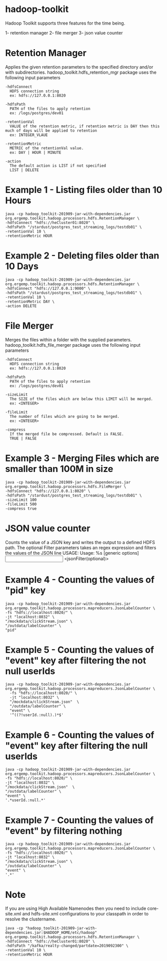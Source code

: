 # hadoop-toolkit

Hadoop Toolkit supports three features for the time being. 

1- retention manager
2- file merger
3- json value counter 

# Retention Manager 
Applies the given retention parameters to the specified directory and/or with subdirectories.
hadoop_toolkit.hdfs_retention_mgr package uses the following input parameters
```
-hdfsConnect
  HDFS connection string 
  ex: hdfs://127.0.0.1:8020
  
-hdfsPath
  PATH of the files to apply retention
  ex: /logs/postgres/dev01
  
-retentionVal
  VALUE of the retention metric, if retention metric is DAY then this much of days will be applied to retention
  ex: INTEGER_VLAUE
  
-retentionMetric
  METRIC of the retentionVal value. 
  ex: DAY | HOUR | MINUTE
  
-action
  The default action is LIST if not specified
  LIST | DELETE
```
# Example 1 - Listing files older than 10 Hours
```
java -cp hadoop_toolkit-201909-jar-with-dependencies.jar org.ergemp.toolkit.hadoop.processors.hdfs.RetentionManager \
-hdfsConnect "hdfs://heCluster01:8020" \
-hdfsPath "/stardust/postgres_test_streaming_logs/testdb01" \
-retentionVal 10 \
-retentionMetric HOUR
```
# Example 2 - Deleting files older than 10 Days
```
java -cp hadoop_toolkit-201909-jar-with-dependencies.jar org.ergemp.toolkit.hadoop.processors.hdfs.RetentionManager \
-hdfsConnect "hdfs://127.0.0.1:9000" \
-hdfsPath "/stardust/postgres_test_streaming_logs/testdb01" \
-retentionVal 10 \
-retentionMetric DAY \
-action DELETE 
```

# File Merger
Merges the files within a folder with the supplied parameters.
hadoop_toolkit.hdfs_file_merger package uses the following input parameters 
```
-hdfsConnect
  HDFS connection string 
  ex: hdfs://127.0.0.1:8020
  
-hdfsPath
  PATH of the files to apply retention
  ex: /logs/postgres/dev01
  
-sizeLimit
  The SIZE of the files which are below this LIMIT will be merged.
  ex: <INTEGER>
  
-fileLimit
  The number of files which are going to be merged. 
  ex: <INTEGER>

-compress
  If the merged file be compressed. Default is FALSE.
  TRUE | FALSE
```
# Example 3 - Merging Files which are smaller than 100M in size
```
java -cp hadoop_toolkit-201909-jar-with-dependencies.jar org.ergemp.toolkit.hadoop.processors.hdfs.FileMerger \
-hdfsConnect "hdfs://127.0.0.1:8020" \
-hdfsPath "/stardust/postgres_test_streaming_logs/testdb01" \
-sizeLimit 100
-fileLimit 500
-compress true
```
# JSON value counter
Counts the value of a JSON key and writes the output to a defined HDFS path. The optional Filter parameters takes an regex expression and filters the values of the JSON line
USAGE:
  Usage: %s [generic options] <input> <output> <jsonKey> <jsonFilter(optional)>
# Example 4 - Counting the values of "pid" key
```
java -cp hadoop_toolkit-201909-jar-with-dependencies.jar org.ergemp.toolkit.hadoop.processors.mapreducers.JsonLabelCounter \
-fs "hdfs://localhost:8020/" \
-jt "localhost:8032" \
"/mockdata/clickStream.json" \
"/outdata/labelCounter" \
"pid"
```
# Example 5 - Counting the values of "event" key after filtering the not null userIds
```
java -cp hadoop_toolkit-201909-jar-with-dependencies.jar org.ergemp.toolkit.hadoop.processors.mapreducers.JsonLabelCounter \
  -fs "hdfs://localhost:8020/" \
  -jt "localhost:8032" \
  "/mockdata/clickStream.json"  \
  "/outdata/labelCounter" \
  "event" \
  '^((?!userId.:null).)*$'
```
# Example 6 - Counting the values of "event" key after filtering the null userIds  
```
java -cp hadoop_toolkit-201909-jar-with-dependencies.jar org.ergemp.toolkit.hadoop.processors.mapreducers.JsonLabelCounter \
-fs "hdfs://localhost:8020/" \
-jt "localhost:8032" \
"/mockdata/clickStream.json"  \
"/outdata/labelCounter" \
"event" \
'.*userId.:null.*'
```
# Example 7 - Counting the values of "event" by filtering nothing
```
java -cp hadoop_toolkit-201909-jar-with-dependencies.jar org.ergemp.toolkit.hadoop.processors.mapreducers.JsonLabelCounter \
-fs "hdfs://localhost:8020/" \
-jt "localhost:8032" \
"/mockdata/clickStream.json" \
"/outdata/labelCounter" \
"event" \
'.*'  
```
  
# Note

If you are using High Available Namenodes then you need to include core-site.xml and hdfs-site.xml configurations to your classpath in order to resolve the clustername.

```
java -cp "hadoop_toolkit-201909-jar-with-dependencies.jar:$HADOOP_HOME/etc/hadoop" org.ergemp.toolkit.hadoop.processors.hdfs.RetentionManager \
-hdfsConnect "hdfs://heCluster01:8020" \
-hdfsPath "/kafka/realty-changed/partdate=2019092300" \
-retentionVal 10 \
-retentionMetric HOUR
```



